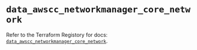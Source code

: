 # `data_awscc_networkmanager_core_network`

Refer to the Terraform Registory for docs: [`data_awscc_networkmanager_core_network`](https://registry.terraform.io/providers/hashicorp/awscc/0.70.0/docs/data-sources/networkmanager_core_network).

